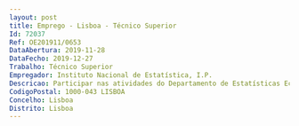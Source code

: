 ```yaml
--- 
layout: post
title: Emprego - Lisboa - Técnico Superior
Id: 72037
Ref: OE201911/0653
DataAbertura: 2019-11-28
DataFecho: 2019-12-27
Trabalho: Técnico Superior
Empregador: Instituto Nacional de Estatística, I.P.
Descricao: Participar nas atividades do Departamento de Estatísticas Económicas, concretamente no Serviço de Estatísticas das Empresas. Os trabalhos de produção estatística a desenvolver, em integração na equipa do Serviço, abrangem, entre outros aspetos Colaboração no desenvolvimento das operações estatísticas na área das contas integradas das empresas, grupos de empresas, demografia das empresas, tecnologias da informação e da comunicação nas empresas, inovação nas empresas, informação trimestral das empresas, estatísticas da globalização Compilação, tratamento a análise de informação de natureza administrativa Produção de resultados para difusão Divulgação de resultados de forma acessível e inovadora Participação nos processos de atualização e desenvolvimento metodológico das operações estatísticas Articulação com outras entidades, nomeadamente o Eurostat, no âmbito da avaliação de qualidade e implementação de métodos inovadores na produção de estatísticas das empresas.
CodigoPostal: 1000-043 LISBOA
Concelho: Lisboa
Distrito: Lisboa
--- 
```

